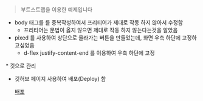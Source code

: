 <!-- @format -->


> 부트스트랩을 이용한 예제입니다

- body 태그를 를 중복작성하여서 프리티어가 제대로 작동 하지 않아서 수정함
  - 프리티어는 문법이 옳지 않으면 제대로 작동 하지 않는다는것을 알았음
- pixed 를 사용하여 상단으로 올라가는 버튼을 만들었는데, 화면 우측 하단에 고정하고싶었음
  - d-flex justify-content-end 를 이용하여 우측 하단에 고정

\* 깃으로 관리

- 깃허브 페이지 사용하여 배포(Deploy) 함

  [배포](https://wjdtjddns98.github.io/AuroraTourEX/)
